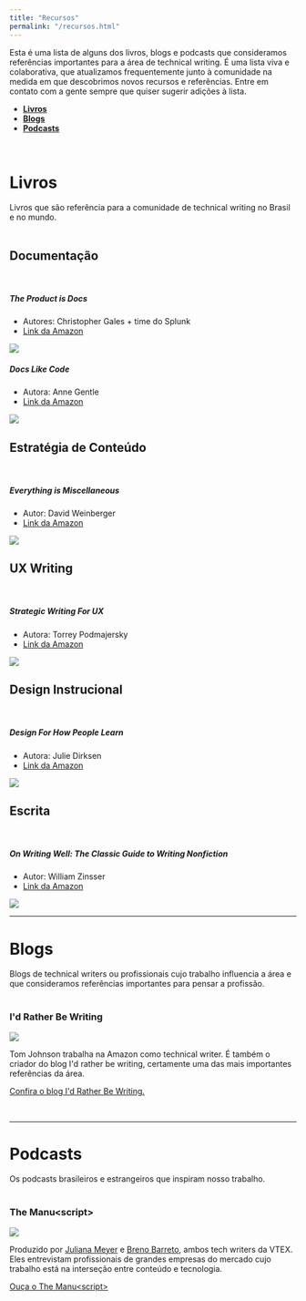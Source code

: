 ```yaml
---
title: "Recursos"
permalink: "/recursos.html"
---
```


Esta é uma lista de alguns dos livros, blogs e podcasts que consideramos referências importantes para a área de technical writing. É uma lista viva e colaborativa, que atualizamos frequentemente junto à comunidade na medida em que descobrimos novos recursos e referências. Entre em contato com a gente sempre que quiser sugerir adições à lista. 

- **[Livros](#livros)**
- **[Blogs](#blogs)**
- **[Podcasts](#podcasts)**

<br>

# Livros

Livros que são referência para a comunidade de technical writing no Brasil e no mundo.
<br>
<br>

## Documentação

<br>

##### The Product is Docs

- Autores: Christopher Gales + time do Splunk
- <a target="blank" href="https://www.amazon.com/dp/B085KHTV95">Link da Amazon</a>

<img class="bookSuggestion" src="/assets/images/theProductIsDocs.png">

<br>

##### Docs Like Code

- Autora: Anne Gentle
- <a target="blank" href="https://www.amazon.com.br/Docs-Like-Code-English-Gentle-ebook/dp/B0784ZJWSR">Link da Amazon</a>

<img class="bookSuggestion" src="/assets/images/docs-like-code-book.jpg">

<br>

## Estratégia de Conteúdo

<br>

##### Everything is Miscellaneous

- Autor: David Weinberger
- <a target="blank" href="https://www.amazon.com.br/dp/B000R7PUW4">Link da Amazon</a>

<img class="bookSuggestion" src="/assets/images/everything-is-miscellaneous-book.jpg">

<br>

## UX Writing

<br>

##### Strategic Writing For UX

- Autora: Torrey Podmajersky
- <a target="blank" href="https://www.amazon.com/Strategic-Writing-Engagement-Conversion-Retention/dp/1492049395">Link da Amazon</a>

<img class="bookSuggestion" src="/assets/images/strategic-writing-for-ux-book.jpg">

<br>

## Design Instrucional

<br>

##### Design For How People Learn

- Autora: Julie Dirksen
- <a target="blank" href="https://www.amazon.com/Design-People-Learn-Voices-Matter/dp/0321768434">Link da Amazon</a>

<img class="bookSuggestion" src="/assets/images/design-for-how-people-learn-book.jpg">

<br>

## Escrita

<br>

##### On Writing Well: The Classic Guide to Writing Nonfiction

- Autor: William Zinsser
- <a target="blank" href="https://www.amazon.com/Writing-Well-Classic-Guide-Nonfiction/dp/0060891548">Link da Amazon</a>

<img class="bookSuggestion" src="/assets/images/on-writing-well-book.jpg">

<br>

---

# Blogs

Blogs de technical writers ou profissionais cujo trabalho influencia a área e que consideramos referências importantes para pensar a profissão.
<br>
<br>

### I'd Rather Be Writing

<img class="blogSuggestion" src="/assets/images/id-rather-be-writing.png">

Tom Johnson trabalha na Amazon como technical writer. É também o criador do blog I'd rather be writing, certamente uma das mais importantes referências da área.

<a target="_blank" href="https://idratherbewriting.com/" class="btn btn-warning">Confira o blog I'd Rather Be Writing.</a>

<br>

---

# Podcasts

Os podcasts brasileiros e estrangeiros que inspiram nosso trabalho. 
<br>
<br>

### The Manu&lt;script>

<img class="podcastSuggestion" src="/assets/images/the-manuscript-podcast-logo.png">

Produzido por [Juliana Meyer]({{site.baseurl}}/author-juliana-meyer) e [Breno Barreto]({{site.baseurl}}/author-breno-barreto), ambos tech writers da VTEX. Eles entrevistam profissionais de grandes empresas do mercado cujo trabalho está na interseção entre conteúdo e tecnologia.

<a target="_blank" href="http://themanuscript.co/" class="btn btn-warning">Ouça o The Manu&lt;script></a>

<br>
